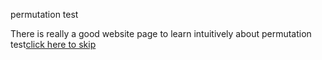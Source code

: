 permutation test

There is really a good website page to learn intuitively about permutation test[click here to skip](https://www.jwilber.me/permutationtest/)
